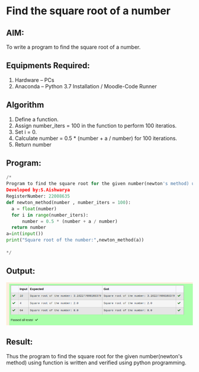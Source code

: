 # Find the square root of a number

## AIM:
To write a program to find the square root of a number.

## Equipments Required:
1. Hardware – PCs
2. Anaconda – Python 3.7 Installation / Moodle-Code Runner

## Algorithm
1. Define a function.
2. Assign number_iters = 100 in the function to perform 100 iteratios.
3. Set i = 0.
4. Calculate  number = 0.5 * (number + a / number) for 100 iterations.
5. Return number

## Program:
```py
/*
Program to find the square root for the given number(newton's method) using function.
Developed by:S.Aishwarya
RegisterNumber: 22008635 
def newton_method(number , number_iters = 100):
  a = float(number)
  for i in range(number_iters):
      number = 0.5 * (number + a / number)
  return number
a=int(input())
print("Square root of the number:",newton_method(a))

*/
```

## Output:
![](squareroot.png)


## Result:
Thus the program to find the square root for the given number(newton's method) using function is written and verified using python programming.
